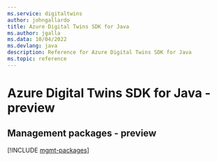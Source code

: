 ```yaml
---
ms.service: digitaltwins
author: johngallardo
title: Azure Digital Twins SDK for Java
ms.author: jgalla
ms.data: 10/04/2022
ms.devlang: java
description: Reference for Azure Digital Twins SDK for Java
ms.topic: reference
---
```

# Azure Digital Twins SDK for Java - preview

## Management packages - preview
[!INCLUDE [mgmt-packages](digital-twins-mgmt-index.md)]